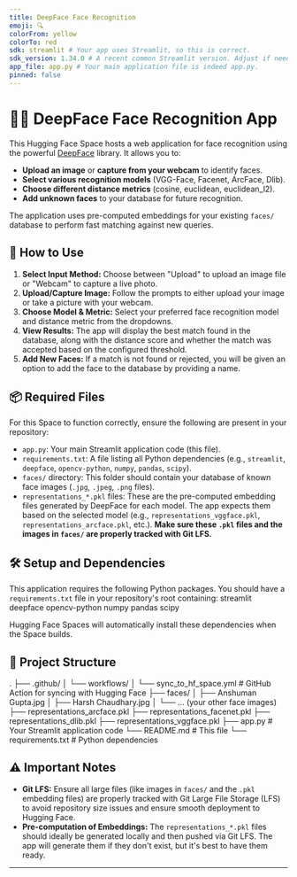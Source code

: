 ```yaml
---
title: DeepFace Face Recognition
emoji: 🔍
colorFrom: yellow
colorTo: red
sdk: streamlit # Your app uses Streamlit, so this is correct.
sdk_version: 1.34.0 # A recent common Streamlit version. Adjust if needed.
app_file: app.py # Your main application file is indeed app.py.
pinned: false
---
```


# 🕵️‍♀️ DeepFace Face Recognition App

This Hugging Face Space hosts a web application for face recognition using the powerful [DeepFace](https://github.com/serengil/deepface) library. It allows you to:

* **Upload an image** or **capture from your webcam** to identify faces.
* **Select various recognition models** (VGG-Face, Facenet, ArcFace, Dlib).
* **Choose different distance metrics** (cosine, euclidean, euclidean_l2).
* **Add unknown faces** to your database for future recognition.

The application uses pre-computed embeddings for your existing `faces/` database to perform fast matching against new queries.

## 🚀 How to Use

1.  **Select Input Method:** Choose between "Upload" to upload an image file or "Webcam" to capture a live photo.
2.  **Upload/Capture Image:** Follow the prompts to either upload your image or take a picture with your webcam.
3.  **Choose Model & Metric:** Select your preferred face recognition model and distance metric from the dropdowns.
4.  **View Results:** The app will display the best match found in the database, along with the distance score and whether the match was accepted based on the configured threshold.
5.  **Add New Faces:** If a match is not found or rejected, you will be given an option to add the face to the database by providing a name.

## 📦 Required Files

For this Space to function correctly, ensure the following are present in your repository:

* `app.py`: Your main Streamlit application code (this file).
* `requirements.txt`: A file listing all Python dependencies (e.g., `streamlit`, `deepface`, `opencv-python`, `numpy`, `pandas`, `scipy`).
* `faces/` directory: This folder should contain your database of known face images (`.jpg`, `.jpeg`, `.png` files).
* `representations_*.pkl` files: These are the pre-computed embedding files generated by DeepFace for each model. The app expects them based on the selected model (e.g., `representations_vggface.pkl`, `representations_arcface.pkl`, etc.). **Make sure these `.pkl` files and the images in `faces/` are properly tracked with Git LFS.**

## 🛠️ Setup and Dependencies

This application requires the following Python packages. You should have a `requirements.txt` file in your repository's root containing:
streamlit
deepface
opencv-python
numpy
pandas
scipy


Hugging Face Spaces will automatically install these dependencies when the Space builds.

## 📂 Project Structure

.
├── .github/
│   └── workflows/
│       └── sync_to_hf_space.yml # GitHub Action for syncing with Hugging Face
├── faces/
│   ├── Anshuman Gupta.jpg
│   ├── Harsh Chaudhary.jpg
│   └── ... (your other face images)
├── representations_arcface.pkl
├── representations_facenet.pkl
├── representations_dlib.pkl
├── representations_vggface.pkl
├── app.py                     # Your Streamlit application code
└── README.md                  # This file
└── requirements.txt           # Python dependencies


## ⚠️ Important Notes

* **Git LFS:** Ensure all large files (like images in `faces/` and the `.pkl` embedding files) are properly tracked with Git Large File Storage (LFS) to avoid repository size issues and ensure smooth deployment to Hugging Face.
* **Pre-computation of Embeddings:** The `representations_*.pkl` files should ideally be generated locally and then pushed via Git LFS. The app will generate them if they don't exist, but it's best to have them ready.

---
